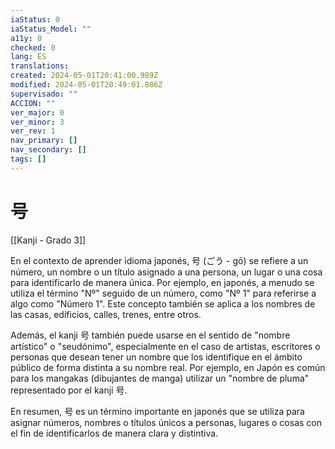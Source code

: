 ```yaml
---
iaStatus: 0
iaStatus_Model: ""
a11y: 0
checked: 0
lang: ES
translations: 
created: 2024-05-01T20:41:00.989Z
modified: 2024-05-01T20:49:01.886Z
supervisado: ""
ACCION: ""
ver_major: 0
ver_minor: 3
ver_rev: 1
nav_primary: []
nav_secondary: []
tags: []
---
```

# 号

[[Kanji - Grado 3]]

En el contexto de aprender idioma japonés, 号 (ごう - gō) se refiere a un número, un nombre o un título asignado a una persona, un lugar o una cosa para identificarlo de manera única. Por ejemplo, en japonés, a menudo se utiliza el término "Nº" seguido de un número, como "Nº 1" para referirse a algo como "Número 1". Este concepto también se aplica a los nombres de las casas, edificios, calles, trenes, entre otros.

Además, el kanji 号 también puede usarse en el sentido de "nombre artístico" o "seudónimo", especialmente en el caso de artistas, escritores o personas que desean tener un nombre que los identifique en el ámbito público de forma distinta a su nombre real. Por ejemplo, en Japón es común para los mangakas (dibujantes de manga) utilizar un "nombre de pluma" representado por el kanji 号.

En resumen, 号 es un término importante en japonés que se utiliza para asignar números, nombres o títulos únicos a personas, lugares o cosas con el fin de identificarlos de manera clara y distintiva.
